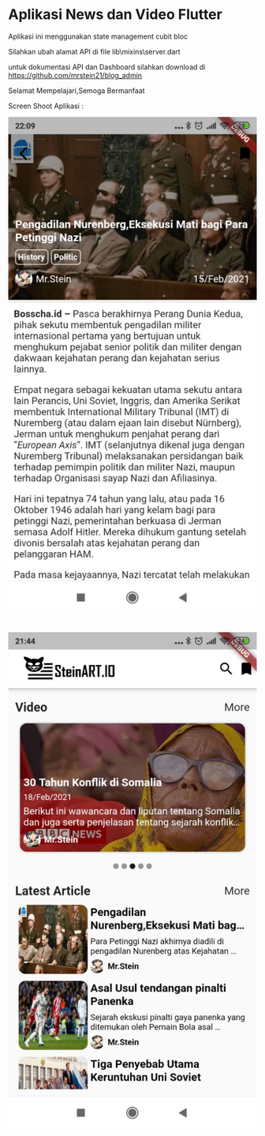 # Aplikasi News dan Video Flutter

Aplikasi ini menggunakan state management cubit bloc

Silahkan ubah alamat API di file lib\mixins\server.dart

untuk dokumentasi API dan Dashboard silahkan 
download di <a id="raw-url" href="https://github.com/mrstein21/blog_admin">https://github.com/mrstein21/blog_admin</a>


Selamat Mempelajari,Semoga Bermanfaat

 Screen Shoot Aplikasi :

 ![](images/home1.jpeg)   
<br/><br/> 
 ![](images/home2.jpeg)   

